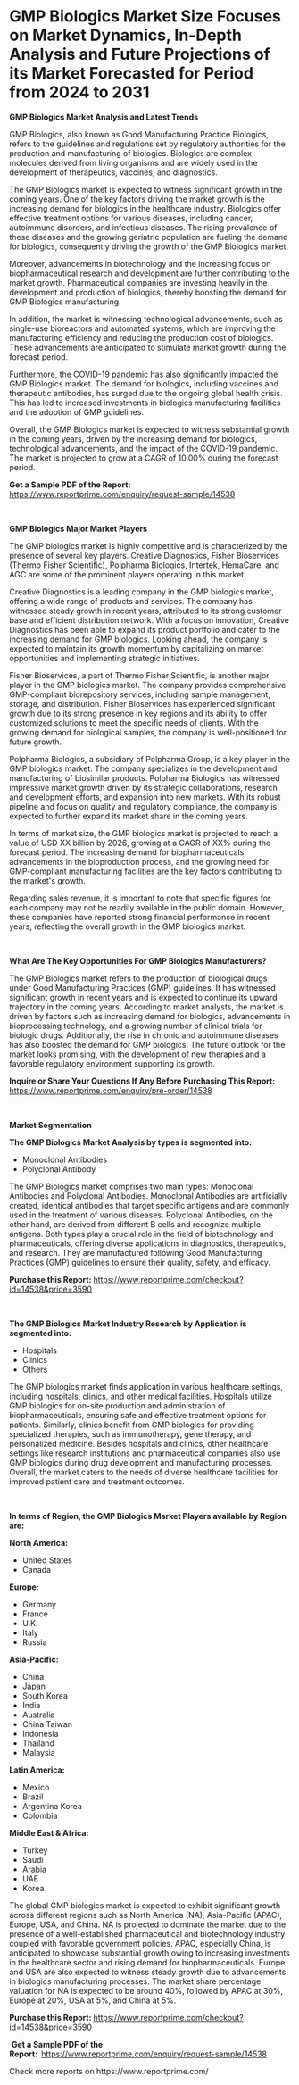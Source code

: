 <p><h1>GMP Biologics Market Size Focuses on Market Dynamics, In-Depth Analysis and Future Projections of its Market Forecasted for Period from 2024 to 2031</h1></p><p><strong>GMP Biologics Market Analysis and Latest Trends</strong></p>
<p><p>GMP Biologics, also known as Good Manufacturing Practice Biologics, refers to the guidelines and regulations set by regulatory authorities for the production and manufacturing of biologics. Biologics are complex molecules derived from living organisms and are widely used in the development of therapeutics, vaccines, and diagnostics.</p><p>The GMP Biologics market is expected to witness significant growth in the coming years. One of the key factors driving the market growth is the increasing demand for biologics in the healthcare industry. Biologics offer effective treatment options for various diseases, including cancer, autoimmune disorders, and infectious diseases. The rising prevalence of these diseases and the growing geriatric population are fueling the demand for biologics, consequently driving the growth of the GMP Biologics market.</p><p>Moreover, advancements in biotechnology and the increasing focus on biopharmaceutical research and development are further contributing to the market growth. Pharmaceutical companies are investing heavily in the development and production of biologics, thereby boosting the demand for GMP Biologics manufacturing.</p><p>In addition, the market is witnessing technological advancements, such as single-use bioreactors and automated systems, which are improving the manufacturing efficiency and reducing the production cost of biologics. These advancements are anticipated to stimulate market growth during the forecast period.</p><p>Furthermore, the COVID-19 pandemic has also significantly impacted the GMP Biologics market. The demand for biologics, including vaccines and therapeutic antibodies, has surged due to the ongoing global health crisis. This has led to increased investments in biologics manufacturing facilities and the adoption of GMP guidelines.</p><p>Overall, the GMP Biologics market is expected to witness substantial growth in the coming years, driven by the increasing demand for biologics, technological advancements, and the impact of the COVID-19 pandemic. The market is projected to grow at a CAGR of 10.00% during the forecast period.</p></p>
<p><strong>Get a Sample PDF of the Report:&nbsp;</strong> <a href="https://www.reportprime.com/enquiry/request-sample/14538">https://www.reportprime.com/enquiry/request-sample/14538</a></p>
<p>&nbsp;</p>
<p><strong>GMP Biologics Major Market Players</strong></p>
<p><p>The GMP biologics market is highly competitive and is characterized by the presence of several key players. Creative Diagnostics, Fisher Bioservices (Thermo Fisher Scientific), Polpharma Biologics, Intertek, HemaCare, and AGC are some of the prominent players operating in this market.</p><p>Creative Diagnostics is a leading company in the GMP biologics market, offering a wide range of products and services. The company has witnessed steady growth in recent years, attributed to its strong customer base and efficient distribution network. With a focus on innovation, Creative Diagnostics has been able to expand its product portfolio and cater to the increasing demand for GMP biologics. Looking ahead, the company is expected to maintain its growth momentum by capitalizing on market opportunities and implementing strategic initiatives.</p><p>Fisher Bioservices, a part of Thermo Fisher Scientific, is another major player in the GMP biologics market. The company provides comprehensive GMP-compliant biorepository services, including sample management, storage, and distribution. Fisher Bioservices has experienced significant growth due to its strong presence in key regions and its ability to offer customized solutions to meet the specific needs of clients. With the growing demand for biological samples, the company is well-positioned for future growth.</p><p>Polpharma Biologics, a subsidiary of Polpharma Group, is a key player in the GMP biologics market. The company specializes in the development and manufacturing of biosimilar products. Polpharma Biologics has witnessed impressive market growth driven by its strategic collaborations, research and development efforts, and expansion into new markets. With its robust pipeline and focus on quality and regulatory compliance, the company is expected to further expand its market share in the coming years.</p><p>In terms of market size, the GMP biologics market is projected to reach a value of USD XX billion by 2026, growing at a CAGR of XX% during the forecast period. The increasing demand for biopharmaceuticals, advancements in the bioproduction process, and the growing need for GMP-compliant manufacturing facilities are the key factors contributing to the market's growth.</p><p>Regarding sales revenue, it is important to note that specific figures for each company may not be readily available in the public domain. However, these companies have reported strong financial performance in recent years, reflecting the overall growth in the GMP biologics market.</p></p>
<p>&nbsp;</p>
<p><strong>What Are The Key Opportunities For GMP Biologics Manufacturers?</strong></p>
<p><p>The GMP Biologics market refers to the production of biological drugs under Good Manufacturing Practices (GMP) guidelines. It has witnessed significant growth in recent years and is expected to continue its upward trajectory in the coming years. According to market analysts, the market is driven by factors such as increasing demand for biologics, advancements in bioprocessing technology, and a growing number of clinical trials for biologic drugs. Additionally, the rise in chronic and autoimmune diseases has also boosted the demand for GMP biologics. The future outlook for the market looks promising, with the development of new therapies and a favorable regulatory environment supporting its growth.</p></p>
<p><strong>Inquire or Share Your Questions If Any Before Purchasing This Report:</strong> <a href="https://www.reportprime.com/enquiry/pre-order/14538">https://www.reportprime.com/enquiry/pre-order/14538</a></p>
<p>&nbsp;</p>
<p><strong>Market Segmentation</strong></p>
<p><strong>The GMP Biologics Market Analysis by types is segmented into:</strong></p>
<p><ul><li>Monoclonal Antibodies</li><li>Polyclonal Antibody</li></ul></p>
<p><p>The GMP Biologics market comprises two main types: Monoclonal Antibodies and Polyclonal Antibodies. Monoclonal Antibodies are artificially created, identical antibodies that target specific antigens and are commonly used in the treatment of various diseases. Polyclonal Antibodies, on the other hand, are derived from different B cells and recognize multiple antigens. Both types play a crucial role in the field of biotechnology and pharmaceuticals, offering diverse applications in diagnostics, therapeutics, and research. They are manufactured following Good Manufacturing Practices (GMP) guidelines to ensure their quality, safety, and efficacy.</p></p>
<p><strong>Purchase this Report:&nbsp;</strong><a href="https://www.reportprime.com/checkout?id=14538&price=3590">https://www.reportprime.com/checkout?id=14538&price=3590</a></p>
<p>&nbsp;</p>
<p><strong>The GMP Biologics Market Industry Research by Application is segmented into:</strong></p>
<p><ul><li>Hospitals</li><li>Clinics</li><li>Others</li></ul></p>
<p><p>The GMP biologics market finds application in various healthcare settings, including hospitals, clinics, and other medical facilities. Hospitals utilize GMP biologics for on-site production and administration of biopharmaceuticals, ensuring safe and effective treatment options for patients. Similarly, clinics benefit from GMP biologics for providing specialized therapies, such as immunotherapy, gene therapy, and personalized medicine. Besides hospitals and clinics, other healthcare settings like research institutions and pharmaceutical companies also use GMP biologics during drug development and manufacturing processes. Overall, the market caters to the needs of diverse healthcare facilities for improved patient care and treatment outcomes.</p></p>
<p>&nbsp;</p>
<p><strong>In terms of Region, the GMP Biologics Market Players available by Region are:</strong></p>
<p>
    <p> <strong> North America: </strong>
        <ul>
            <li>United States</li>
            <li>Canada</li>
        </ul>
        </p> 
    <p> <strong> Europe: </strong>
        <ul>
            <li>Germany</li>
            <li>France</li>
            <li>U.K.</li>
            <li>Italy</li>
            <li>Russia</li>
        </ul>
        </p> 
    <p> <strong> Asia-Pacific: </strong>
        <ul>
            <li>China</li>
            <li>Japan</li>
            <li>South Korea</li>
            <li>India</li>
            <li>Australia</li>
            <li>China Taiwan</li>
            <li>Indonesia</li>
            <li>Thailand</li>
            <li>Malaysia</li>
        </ul>
        </p> 
    <p> <strong> Latin America: </strong>
        <ul>
            <li>Mexico</li>
            <li>Brazil</li>
            <li>Argentina Korea</li>
            <li>Colombia</li>
        </ul>
        </p> 
    <p> <strong> Middle East & Africa: </strong>
        <ul>
            <li>Turkey</li>
            <li>Saudi</li>
            <li>Arabia</li>
            <li>UAE</li>
            <li>Korea</li>
        </ul>
    </p>
    </p>
<p><p>The global GMP biologics market is expected to exhibit significant growth across different regions such as North America (NA), Asia-Pacific (APAC), Europe, USA, and China. NA is projected to dominate the market due to the presence of a well-established pharmaceutical and biotechnology industry coupled with favorable government policies. APAC, especially China, is anticipated to showcase substantial growth owing to increasing investments in the healthcare sector and rising demand for biopharmaceuticals. Europe and USA are also expected to witness steady growth due to advancements in biologics manufacturing processes. The market share percentage valuation for NA is expected to be around 40%, followed by APAC at 30%, Europe at 20%, USA at 5%, and China at 5%.</p></p>
<p><strong>Purchase this Report: </strong><a href="https://www.reportprime.com/checkout?id=14538&price=3590">https://www.reportprime.com/checkout?id=14538&price=3590</a></p>
<p>&nbsp;<strong>Get a Sample PDF of the Report:&nbsp;&nbsp;</strong><a href="https://www.reportprime.com/enquiry/request-sample/14538">https://www.reportprime.com/enquiry/request-sample/14538</a></p>
<p><strong></strong></p>
<p>Check more reports on https://www.reportprime.com/</p>